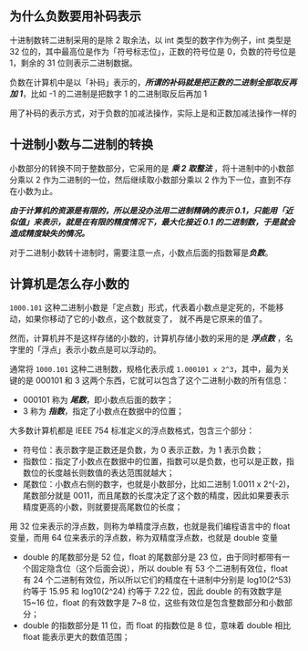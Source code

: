 ## 为什么负数要用补码表示

十进制数转二进制采用的是除 2 取余法，以 int 类型的数字作为例子，int 类型是 32 位的，其中最高位是作为「符号标志位」，正数的符号位是
0，负数的符号位是 1，剩余的 31 位则表示二进制数据。

负数在计算机中是以「补码」表示的，***所谓的补码就是把正数的二进制全部取反再加 1***，比如 -1 的二进制是把数字 1 的二进制取反后再加
1

用了补码的表示方式，对于负数的加减法操作，实际上是和正数加减法操作一样的

## 十进制小数与二进制的转换

小数部分的转换不同于整数部分，它采用的是 ***乘 2 取整法*** ，将十进制中的小数部分乘以 2 作为二进制的一位，然后继续取小数部分乘以
2
作为下一位，直到不存在小数为止。

***由于计算机的资源是有限的，所以是没办法用二进制精确的表示 0.1，只能用「近似值」来表示，就是在有限的精度情况下，最大化接近
0.1
的二进制数，于是就会造成精度缺失的情况。***

对于二进制小数转十进制时，需要注意一点，小数点后面的指数幂是***负数***。

## 计算机是怎么存小数的

`1000.101` 这种二进制小数是「定点数」形式，代表着小数点是定死的，不能移动，如果你移动了它的小数点，这个数就变了， 就不再是它原来的值了。

然而，计算机并不是这样存储的小数的，计算机存储小数的采用的是 ***浮点数*** ，名字里的「浮点」表示小数点是可以浮动的。

通常将 `1000.101` 这种二进制数，规格化表示成 `1.000101 x 2^3`，其中，最为关键的是 000101 和 3 这两个东西，它就可以包含了这个二进制小数的所有信息：

* 000101 称为 ***尾数***，即小数点后面的数字；
* 3 称为 ***指数***，指定了小数点在数据中的位置；

大多数计算机都是 IEEE 754 标准定义的浮点数格式，包含三个部分：

* 符号位：表示数字是正数还是负数，为 0 表示正数，为 1 表示负数；
* 指数位：指定了小数点在数据中的位置，指数可以是负数，也可以是正数，指数位的长度越长则数值的表达范围就越大；
* 尾数位：小数点右侧的数字，也就是小数部分，比如二进制 1.0011 x 2^(-2)，尾数部分就是
  0011，而且尾数的长度决定了这个数的精度，因此如果要表示精度更高的小数，则就要提高尾数位的长度；

用 32 位来表示的浮点数，则称为单精度浮点数，也就是我们编程语言中的 float 变量，而用 64 位来表示的浮点数，称为双精度浮点数，也就是
double 变量

* double 的尾数部分是 52 位，float 的尾数部分是 23 位，由于同时都带有一个固定隐含位（这个后面会说），所以 double 有 53
  个二进制有效位，float 有 24 个二进制有效位，所以所以它们的精度在十进制中分别是 log10(2^53) 约等于 15.95 和 log10(2^24)
  约等于 7.22 位，因此 double 的有效数字是 15~16 位，float 的有效数字是 7~8 位，这些有效位是包含整数部分和小数部分；
* double 的指数部分是 11 位，而 float 的指数位是 8 位，意味着 double 相比 float 能表示更大的数值范围；

